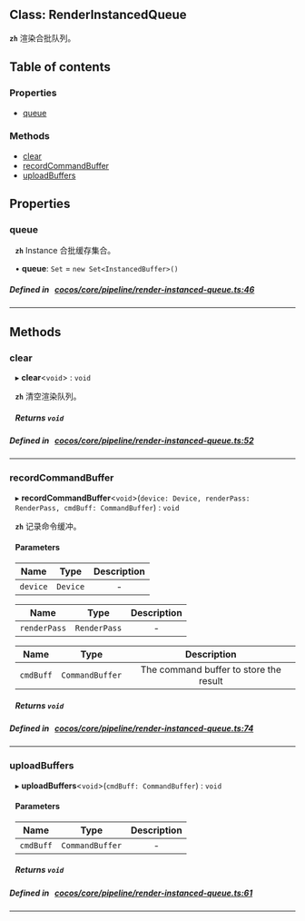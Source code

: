 
## Class: RenderInstancedQueue







**`zh`** 渲染合批队列。



<div class="table-of-content">
<h2>Table of contents</h2>


### Properties

- [ queue](#queue)

### Methods

- [ clear](#clear)
- [ recordCommandBuffer](#recordCommandBuffer)
- [ uploadBuffers](#uploadBuffers)
</div>

## Properties


### queue
<div style="margin-left: 10px;">




**`zh`** Instance 合批缓存集合。





•  **queue**:
`Set`  = `new Set<InstancedBuffer>()`
</div>

##### Defined in &nbsp;   [cocos/core/pipeline/render-instanced-queue.ts:46](https://github.com/cocos-creator/engine/blob/c7bf6b8a9/cocos/core/pipeline/render-instanced-queue.ts#L46)&nbsp;


___

<!---->
## Methods

### clear
<div style="margin-left: 10px;">

▸   **clear**<`void`\> : `void`




**`zh`** 清空渲染队列。





<!---->
<!--    #### Returns `void` -->
<!---->


##### Returns `void`




</div>

##### Defined in &nbsp;   [cocos/core/pipeline/render-instanced-queue.ts:52](https://github.com/cocos-creator/engine/blob/c7bf6b8a9/cocos/core/pipeline/render-instanced-queue.ts#L52)&nbsp;
___
### recordCommandBuffer
<div style="margin-left: 10px;">

▸   **recordCommandBuffer**<`void`\>(`device: Device, renderPass: RenderPass, cmdBuff: CommandBuffer`) : `void`




**`zh`** 记录命令缓冲。




<!---->
<!--    #### Returns `void` -->
<!---->

#### Parameters

| Name | Type | Description |
| :------: | :------: | :------: |
| `device` | `Device` | - |

| Name | Type | Description |
| :------: | :------: | :------: |
| `renderPass` | `RenderPass` | - |

| Name | Type | Description |
| :------: | :------: | :------: |
| `cmdBuff` | `CommandBuffer` | The command buffer to store the result  |



##### Returns `void`




</div>

##### Defined in &nbsp;   [cocos/core/pipeline/render-instanced-queue.ts:74](https://github.com/cocos-creator/engine/blob/c7bf6b8a9/cocos/core/pipeline/render-instanced-queue.ts#L74)&nbsp;
___
### uploadBuffers
<div style="margin-left: 10px;">

▸   **uploadBuffers**<`void`\>(`cmdBuff: CommandBuffer`) : `void`




<!---->
<!--    #### Returns `void` -->
<!---->

#### Parameters

| Name | Type | Description |
| :------: | :------: | :------: |
| `cmdBuff` | `CommandBuffer` | - |



##### Returns `void`




</div>

##### Defined in &nbsp;   [cocos/core/pipeline/render-instanced-queue.ts:61](https://github.com/cocos-creator/engine/blob/c7bf6b8a9/cocos/core/pipeline/render-instanced-queue.ts#L61)&nbsp;
___
<!---->




